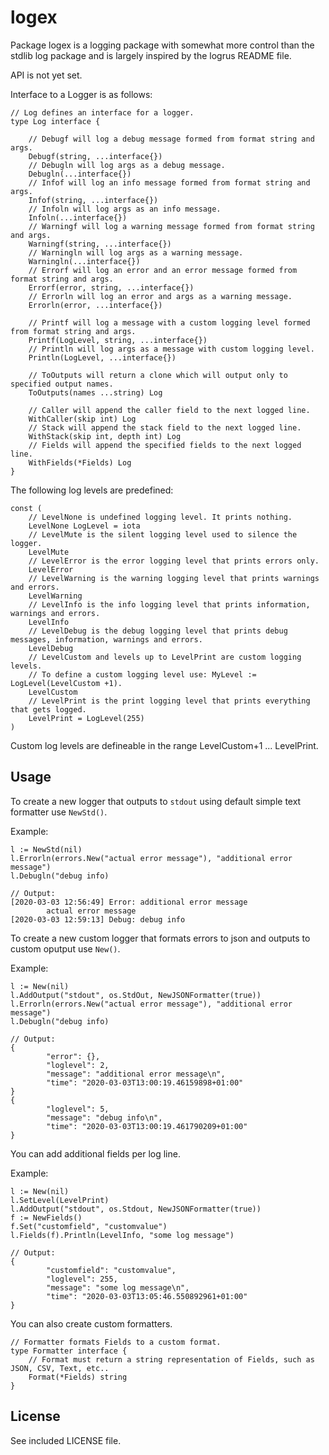 # logex

Package logex is a logging package with somewhat more control than the stdlib log package and is largely inspired by the logrus README file.

API is not yet set.

Interface to a Logger is as follows:

```
// Log defines an interface for a logger.
type Log interface {

	// Debugf will log a debug message formed from format string and args.
	Debugf(string, ...interface{})
	// Debugln will log args as a debug message.
	Debugln(...interface{})
	// Infof will log an info message formed from format string and args.
	Infof(string, ...interface{})
	// Infoln will log args as an info message.
	Infoln(...interface{})
	// Warningf will log a warning message formed from format string and args.
	Warningf(string, ...interface{})
	// Warningln will log args as a warning message.
	Warningln(...interface{})
	// Errorf will log an error and an error message formed from format string and args.
	Errorf(error, string, ...interface{})
	// Errorln will log an error and args as a warning message.
	Errorln(error, ...interface{})

	// Printf will log a message with a custom logging level formed from format string and args.
	Printf(LogLevel, string, ...interface{})
	// Println will log args as a message with custom logging level.
	Println(LogLevel, ...interface{})

	// ToOutputs will return a clone which will output only to specified output names.
	ToOutputs(names ...string) Log

	// Caller will append the caller field to the next logged line.
	WithCaller(skip int) Log
	// Stack will append the stack field to the next logged line.
	WithStack(skip int, depth int) Log
	// Fields will append the specified fields to the next logged line.
	WithFields(*Fields) Log
}
```

The following log levels are predefined:
```
const (
	// LevelNone is undefined logging level. It prints nothing.
	LevelNone LogLevel = iota
	// LevelMute is the silent logging level used to silence the logger.
	LevelMute
	// LevelError is the error logging level that prints errors only.
	LevelError
	// LevelWarning is the warning logging level that prints warnings and errors.
	LevelWarning
	// LevelInfo is the info logging level that prints information, warnings and errors.
	LevelInfo
	// LevelDebug is the debug logging level that prints debug messages, information, warnings and errors.
	LevelDebug
	// LevelCustom and levels up to LevelPrint are custom logging levels.
	// To define a custom logging level use: MyLevel := LogLevel(LevelCustom +1).
	LevelCustom
	// LevelPrint is the print logging level that prints everything that gets logged.
	LevelPrint = LogLevel(255)
)
```

Custom log levels are defineable in the range LevelCustom+1 ... LevelPrint.
## Usage

To create a new logger that outputs to `stdout` using default simple text formatter use `NewStd()`.

Example:

```
l := NewStd(nil)
l.Errorln(errors.New("actual error message"), "additional error message")
l.Debugln("debug info)
```

```
// Output:
[2020-03-03 12:56:49] Error: additional error message
        actual error message
[2020-03-03 12:59:13] Debug: debug info

```

To create a new custom logger that formats errors to json and outputs to custom oputput use `New()`.

Example:

```
l := New(nil)
l.AddOutput("stdout", os.StdOut, NewJSONFormatter(true))
l.Errorln(errors.New("actual error message"), "additional error message")
l.Debugln("debug info)
```

```
// Output:
{
        "error": {},
        "loglevel": 2,
        "message": "additional error message\n",
        "time": "2020-03-03T13:00:19.46159898+01:00"
}
{
        "loglevel": 5,
        "message": "debug info\n",
        "time": "2020-03-03T13:00:19.461790209+01:00"
}
```

You can add additional fields per log line.

Example:

```
l := New(nil)
l.SetLevel(LevelPrint)
l.AddOutput("stdout", os.Stdout, NewJSONFormatter(true))
f := NewFields()
f.Set("customfield", "customvalue")
l.Fields(f).Println(LevelInfo, "some log message")
```

```
// Output:
{
        "customfield": "customvalue",
        "loglevel": 255,
        "message": "some log message\n",
        "time": "2020-03-03T13:05:46.550892961+01:00"
}
```

You can also create custom formatters.

```
// Formatter formats Fields to a custom format.
type Formatter interface {
	// Format must return a string representation of Fields, such as JSON, CSV, Text, etc..
	Format(*Fields) string
}
```

## License

See included LICENSE file.